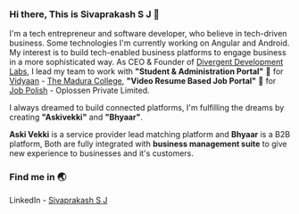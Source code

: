 ### Hi there, This is Sivaprakash S J 👋

I'm a tech entrepreneur and software developer, who believe in tech-driven business. Some technologies I'm currently working on Angular and Android. My interest is to build tech-enabled business platforms to engage business in a more sophisticated way. As CEO & Founder of [Divergent Development Labs](https://d-devlabs.com), I lead my team to work with **"Student & Administration Portal"** 📖 for [Vidyaan](https://vidyaan.d-devlabs.com) - [The Madura College](https://maduracollege.edu.in), **"Video Resume Based Job Portal"** 🏢 for [Job Polish](https://jobpolish.com) - Oplossen Private Limited.

I always dreamed to build connected platforms, I'm fulfilling the dreams by creating **"Askivekki"** and **"Bhyaar"**. 

**Aski Vekki** is a service provider lead matching platform and **Bhyaar** is a B2B platform, Both are fully integrated with **business management suite** to give new experience to businesses and it's customers.

### Find me in :earth_asia: 
LinkedIn - [Sivaprakash S J](https://www.linkedin.com/in/sivaprakashsj/) 
